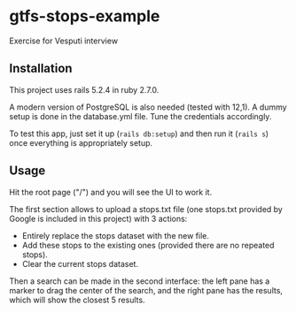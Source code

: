 # gtfs-stops-example
Exercise for Vesputi interview

Installation
------------

This project uses rails 5.2.4 in ruby 2.7.0.

A modern version of PostgreSQL is also needed (tested with 12,1). A dummy setup is done in the database.yml file. Tune the credentials accordingly.

To test this app, just set it up (`rails db:setup`) and then run it (`rails s`) once everything is appropriately setup.

Usage
-----

Hit the root page ("/") and you will see the UI to work it.

The first section allows to upload a stops.txt file (one stops.txt provided by Google is included in this project) with 3 actions:

* Entirely replace the stops dataset with the new file.
* Add these stops to the existing ones (provided there are no repeated stops).
* Clear the current stops dataset.

Then a search can be made in the second interface: the left pane has a marker to drag the center of the search, and the right pane has the results,
which will show the closest 5 results.